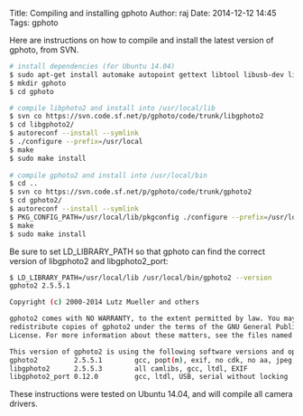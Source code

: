 Title:  Compiling and installing gphoto
Author: raj
Date:   2014-12-12 14:45
Tags:   gphoto

Here are instructions on how to compile and install the latest version of gphoto, from SVN.

```bash
# install dependencies (for Ubuntu 14.04)
$ sudo apt-get install automake autopoint gettext libtool libusb-dev libpopt-dev subversion
$ mkdir gphoto
$ cd gphoto

# compile libphoto2 and install into /usr/local/lib
$ svn co https://svn.code.sf.net/p/gphoto/code/trunk/libgphoto2
$ cd libgphoto2/
$ autoreconf --install --symlink
$ ./configure --prefix=/usr/local
$ make
$ sudo make install
 
# compile gphoto2 and install into /usr/local/bin
$ cd ..
$ svn co https://svn.code.sf.net/p/gphoto/code/trunk/gphoto2
$ cd gphoto2/
$ autoreconf --install --symlink
$ PKG_CONFIG_PATH=/usr/local/lib/pkgconfig ./configure --prefix=/usr/local
$ make
$ sudo make install

```

Be sure to set LD_LIBRARY_PATH so that gphoto can find the correct version of libgphoto2
and libgphoto2_port:

```bash
$ LD_LIBRARY_PATH=/usr/local/lib /usr/local/bin/gphoto2 --version
gphoto2 2.5.5.1

Copyright (c) 2000-2014 Lutz Mueller and others

gphoto2 comes with NO WARRANTY, to the extent permitted by law. You may
redistribute copies of gphoto2 under the terms of the GNU General Public
License. For more information about these matters, see the files named COPYING.

This version of gphoto2 is using the following software versions and options:
gphoto2         2.5.5.1        gcc, popt(m), exif, no cdk, no aa, jpeg, no readline
libgphoto2      2.5.5.3        all camlibs, gcc, ltdl, EXIF
libgphoto2_port 0.12.0         gcc, ltdl, USB, serial without locking
```

These instructions were tested on Ubuntu 14.04, and will compile all camera drivers. 

